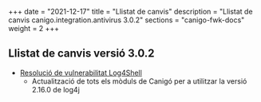 +++
date        = "2021-12-17"
title       = "Llistat de canvis"
description = "Llistat de canvis canigo.integration.antivirus 3.0.2"
sections    = "canigo-fwk-docs"
weight		= 2
+++

## Llistat de canvis versió 3.0.2

- [Resolució de vulnerabilitat Log4Shell](/noticies/2021-12-17-CAN-actualitzacio-canigo-3_4_8_3_6_2/)
   - Actualització de tots els mòduls de Canigó per a utilitzar la versió 2.16.0 de log4j
